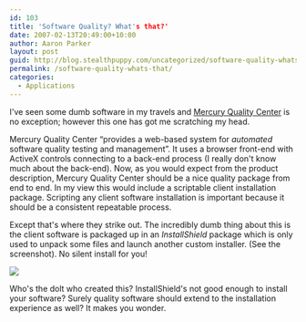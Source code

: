 ```yaml
---
id: 103
title: 'Software Quality? What's that?'
date: 2007-02-13T20:49:00+10:00
author: Aaron Parker
layout: post
guid: http://blog.stealthpuppy.com/uncategorized/software-quality-whats-that
permalink: /software-quality-whats-that/
categories:
  - Applications
---
```

I've seen some dumb software in my travels and [Mercury Quality Center](http://www.mercury.com/us/products/quality-center/) is no exception; however this one has got me scratching my head.

Mercury Quality Center &#8220;provides a web-based system for _automated_ software quality testing and management&#8221;. It uses a browser front-end with ActiveX controls connecting to a back-end process (I really don't know much about the back-end). Now, as you would expect from the product description, Mercury Quality Center should be a nice quality package from end to end. In my view this would include a scriptable client installation package. Scripting any client software installation is important because it should be a consistent repeatable process.

Except that's where they strike out. The incredibly dumb thing about this is the client software is packaged up in an _InstallShield_ package which is only used to unpack some files and launch another custom installer. (See the screenshot). No silent install for you!

<img border="0" src="http://stealthpuppy.com/wp-content/uploads/2007/02/1000.14.897.MercuryQualityCenterInstall.png" /> 

Who's the dolt who created this? InstallShield's not good enough to install your software? Surely quality software should extend to the installation experience as well? It makes you wonder.